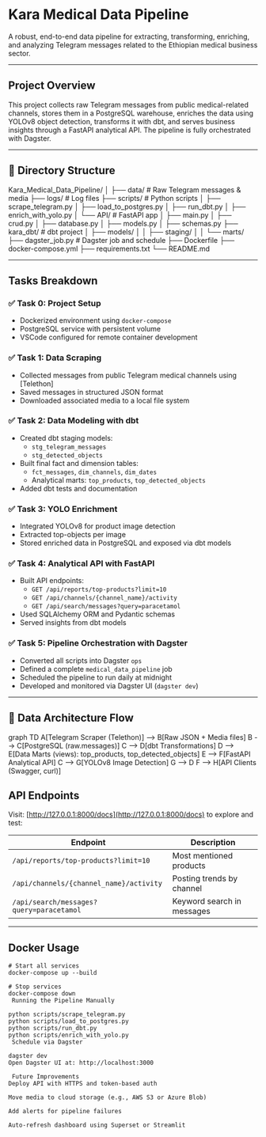 #  Kara Medical Data Pipeline

A robust, end-to-end data pipeline for extracting, transforming, enriching, and analyzing Telegram messages related to the Ethiopian medical business sector.

---

##  Project Overview

This project collects raw Telegram messages from public medical-related channels, stores them in a PostgreSQL warehouse, enriches the data using YOLOv8 object detection, transforms it with dbt, and serves business insights through a FastAPI analytical API. The pipeline is fully orchestrated with Dagster.

---

## 📂 Directory Structure

Kara_Medical_Data_Pipeline/
│
├── data/ # Raw Telegram messages & media
├── logs/ # Log files
├── scripts/ # Python scripts
│ ├── scrape_telegram.py
│ ├── load_to_postgres.py
│ ├── run_dbt.py
│ ├── enrich_with_yolo.py
│ └── API/ # FastAPI app
│ ├── main.py
│ ├── crud.py
│ ├── database.py
│ ├── models.py
│ ├── schemas.py
├── kara_dbt/ # dbt project
│ ├── models/
│ │ ├── staging/
│ │ └── marts/
├── dagster_job.py # Dagster job and schedule
├── Dockerfile
├── docker-compose.yml
├── requirements.txt
└── README.md



---

##  Tasks Breakdown

### ✅ Task 0: Project Setup

* Dockerized environment using `docker-compose`
* PostgreSQL service with persistent volume
* VSCode configured for remote container development

### ✅ Task 1: Data Scraping

* Collected messages from public Telegram medical channels using [Telethon]
* Saved messages in structured JSON format
* Downloaded associated media to a local file system

### ✅ Task 2: Data Modeling with dbt

* Created dbt staging models:
  * `stg_telegram_messages`
  * `stg_detected_objects`
* Built final fact and dimension tables:
  * `fct_messages`, `dim_channels`, `dim_dates`
  * Analytical marts: `top_products`, `top_detected_objects`
* Added dbt tests and documentation

### ✅ Task 3: YOLO Enrichment

* Integrated YOLOv8 for product image detection
* Extracted top-objects per image
* Stored enriched data in PostgreSQL and exposed via dbt models

### ✅ Task 4: Analytical API with FastAPI

* Built API endpoints:
  * `GET /api/reports/top-products?limit=10`
  * `GET /api/channels/{channel_name}/activity`
  * `GET /api/search/messages?query=paracetamol`
* Used SQLAlchemy ORM and Pydantic schemas
* Served insights from dbt models

### ✅ Task 5: Pipeline Orchestration with Dagster

* Converted all scripts into Dagster `ops`
* Defined a complete `medical_data_pipeline` job
* Scheduled the pipeline to run daily at midnight
* Developed and monitored via Dagster UI (`dagster dev`)

---
## 🧩 Data Architecture Flow

graph TD
    A[Telegram Scraper (Telethon)] --> B[Raw JSON + Media files]
    B --> C[PostgreSQL (raw.messages)]
    C --> D[dbt Transformations]
    D --> E[Data Marts (views): top_products, top_detected_objects]
    E --> F[FastAPI Analytical API]
    C --> G[YOLOv8 Image Detection]
    G --> D
    F --> H[API Clients (Swagger, curl)]



##  API Endpoints

Visit: [http://127.0.0.1:8000/docs](http://127.0.0.1:8000/docs) to explore and test:

| Endpoint | Description |
|----------|-------------|
| `/api/reports/top-products?limit=10` | Most mentioned products |
| `/api/channels/{channel_name}/activity` | Posting trends by channel |
| `/api/search/messages?query=paracetamol` | Keyword search in messages |

---

##  Docker Usage

```
# Start all services
docker-compose up --build

# Stop services
docker-compose down
 Running the Pipeline Manually

python scripts/scrape_telegram.py
python scripts/load_to_postgres.py
python scripts/run_dbt.py
python scripts/enrich_with_yolo.py
 Schedule via Dagster

dagster dev
Open Dagster UI at: http://localhost:3000

 Future Improvements
Deploy API with HTTPS and token-based auth

Move media to cloud storage (e.g., AWS S3 or Azure Blob)

Add alerts for pipeline failures

Auto-refresh dashboard using Superset or Streamlit

